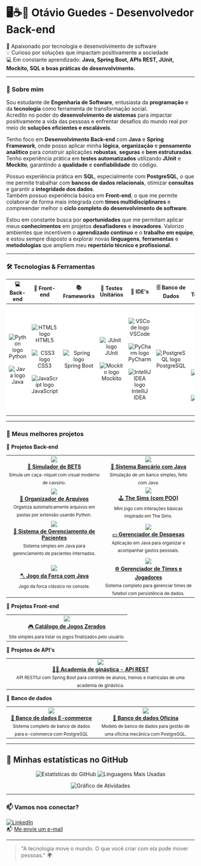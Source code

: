# 🖥☕🍃 Otávio Guedes - Desenvolvedor Back-end

🚀 Apaixonado por tecnologia e desenvolvimento de software  
💡 Curioso por soluções que impactam positivamente a sociedade  
💻 Em constante aprendizado: **Java, Spring Boot, APIs REST, JUnit, Mockito, SQL e boas práticas de desenvolvimento.**

---

### 🧠 Sobre mim

Sou estudante de **Engenharia de Software**, entusiasta da **programação** e da **tecnologia** como ferramenta de transformação social.  
Acredito no poder do **desenvolvimento de sistemas** para impactar positivamente a vida das pessoas e enfrentar desafios do mundo real por meio de **soluções eficientes e escaláveis**.

Tenho foco em **Desenvolvimento Back-end** com **Java** e **Spring Framework**, onde posso aplicar minha **lógica**, **organização** e **pensamento analítico** para construir aplicações **robustas**, **seguras** e **bem estruturadas**.  
Tenho experiência prática em **testes automatizados** utilizando **JUnit** e **Mockito**, garantindo a **qualidade** e **confiabilidade** do código.

Possuo experiência prática em **SQL**, especialmente com **PostgreSQL**, o que me permite trabalhar com **bancos de dados relacionais**, otimizar **consultas** e garantir a **integridade dos dados**.  
Também possuo experiência básica em **Front-end**, o que me permite colaborar de forma mais integrada com **times multidisciplinares** e compreender melhor o **ciclo completo do desenvolvimento de software**.

Estou em constante busca por **oportunidades** que me permitam aplicar meus **conhecimentos** em projetos **desafiadores** e **inovadores**. Valorizo ambientes que incentivem o **aprendizado contínuo** e o **trabalho em equipe**, e estou sempre disposto a explorar novas **linguagens**, **ferramentas** e **metodologias** que ampliem meu **repertório técnico e profissional**.

---

### 🛠️ Tecnologias & Ferramentas

<div align="center">

<table style="background-color: white; border-collapse: collapse; width: 100%;">
  <thead>
    <tr>
      <th width="10%">💻 Back-end</th>
      <th width="10%">🎨 Front-end</th>
      <th width="10%">📚 Frameworks</th>
      <th width="10%">🧪 Testes Unitários</th>
      <th width="10%">🧰 IDE's</th>
      <th width="10%">🗄️ Banco de Dados</th>
      <th width="10%">🧪 Outras Tecnologias</th>
      <th width="10%">⚙️ Build Tools</th>
      <th width="10%">☁️ Nuvem/DevOps</th>
      <th width="10%">🎯 Em Aprendizado</th>
    </tr>
  </thead>
  <tbody>
    <tr>
      <td align="center">
        <img src="https://cdn.jsdelivr.net/gh/devicons/devicon/icons/python/python-original.svg" width="50" height="50" alt="Python logo" /><br>Python
        <br><br>
        <img src="https://cdn.jsdelivr.net/gh/devicons/devicon/icons/java/java-original.svg" width="50" height="50" alt="Java logo" /><br>Java
      </td>
      <td align="center">
        <img src="https://cdn.jsdelivr.net/gh/devicons/devicon/icons/html5/html5-original.svg" width="50" height="50" alt="HTML5 logo" /><br>HTML5
        <br><br>
        <img src="https://cdn.jsdelivr.net/gh/devicons/devicon/icons/css3/css3-original.svg" width="50" height="50" alt="CSS3 logo" /><br>CSS3
        <br><br>
        <img src="https://cdn.jsdelivr.net/gh/devicons/devicon/icons/javascript/javascript-original.svg" width="50" height="50" alt="JavaScript logo" /><br>JavaScript
      </td>
      <td align="center">
        <img src="https://cdn.jsdelivr.net/gh/devicons/devicon/icons/spring/spring-original.svg" width="50" height="50" alt="Spring logo" /><br>Spring Boot
      </td>
      <td align="center">
        <img src="https://cdn.jsdelivr.net/gh/devicons/devicon/icons/java/java-original.svg" width="50" height="50" alt="JUnit logo" /><br>JUnit
        <br><br>
        <img src="https://cdn.jsdelivr.net/gh/devicons/devicon/icons/java/java-original.svg" width="50" height="50" alt="Mockito logo" /><br>Mockito
      </td>
      <td align="center">
        <img src="https://cdn.jsdelivr.net/gh/devicons/devicon/icons/vscode/vscode-original.svg" width="50" height="50" alt="VSCode logo" /><br>VSCode
        <br><br>
        <img src="https://cdn.jsdelivr.net/gh/devicons/devicon/icons/pycharm/pycharm-original.svg" width="50" height="50" alt="PyCharm logo" /><br>PyCharm
        <br><br>
        <img src="https://cdn.jsdelivr.net/gh/devicons/devicon/icons/intellij/intellij-original.svg" width="50" height="50" alt="IntelliJ IDEA logo" /><br>IntelliJ IDEA
      </td>
      <td align="center">
        <img src="https://cdn.jsdelivr.net/gh/devicons/devicon/icons/postgresql/postgresql-original.svg" width="50" height="50" alt="PostgreSQL logo" /><br>PostgreSQL
      </td>
      <td align="center">
        <img src="./assets/logos/ChatGPT.png" width="50" height="50" alt="ChatGPT logo" /><br>ChatGPT
        <br><br>
        <img src="./assets/logos/Claude.png" width="50" height="50" alt="Claude logo" /><br>Claude
        <br><br>
        <img src="https://cdn.jsdelivr.net/gh/devicons/devicon/icons/github/github-original.svg" width="50" height="50" alt="GitHub logo" /><br>GitHub
        <br><br>
        <img src="https://cdn.jsdelivr.net/gh/devicons/devicon/icons/windows8/windows8-original.svg" width="50" height="50" alt="Windows logo" /><br>Windows
      </td>
      <td align="center">
        <img src="./assets/logos/Gradle.png" width="50" height="50" alt="Gradle logo" /><br>Gradle
        <br><br>
        <img src="https://upload.wikimedia.org/wikipedia/commons/5/52/Apache_Maven_logo.svg" width="50" height="50" alt="Maven logo" /><br>Maven
      </td>
      <td align="center">
        <img src="./assets/logos/AWS.png" width="50" height="50" alt="AWS logo" /><br>AWS
        <br><br>
        <img src="https://cdn.jsdelivr.net/gh/devicons/devicon/icons/git/git-original.svg" width="50" height="50" alt="Git logo" /><br>Git
      </td>
      <td align="center">
        <img src="./assets/logos/docker.png" width="50" height="50" alt="Docker logo" /><br>Docker
        <br><br>
        <img src="./assets/logos/n8n.png" width="50" height="50" alt="n8n logo" /><br>n8n
      </td>
    </tr>
  </tbody>
</table>

</div>

---

### 🚀 Meus melhores projetos

🧠 **Projetos Back-end**
<table>
  <tr>
    <td align="center">
      <a href="https://github.com/PandaLoko27/SimuladorDeBETS">
        <img src="https://img.shields.io/badge/-Simulador%20de%20BETS-111?style=for-the-badge&logo=python&logoColor=white" />
        <br/> 🎰 <strong>Simulador de BETS</strong>
      </a>
      <br/>
      <sub>Simula um caça-níquel com visual moderno de cassino.</sub>
    </td>
    <td align="center">
      <a href="https://github.com/PandaLoko27/sistema-bancario-java-poo">
        <img src="https://img.shields.io/badge/-Sistema%20Bancário-ED8B00?style=for-the-badge&logo=java&logoColor=white" />
        <br/> 🏦 <strong>Sistema Bancário com Java</strong>
      </a>
      <br/>
      <sub>Simulação de um banco simples, feito com Java.</sub>
    </td>
  </tr>
  <tr>
    <td align="center">
      <a href="https://github.com/PandaLoko27/Organizador-de-Arquivos-PYTHON-">
        <img src="https://img.shields.io/badge/-Organizador%20de%20Arquivos-306998?style=for-the-badge&logo=python&logoColor=white" />
        <br/> 🔧 <strong>Organizador de Arquivos</strong>
      </a>
      <br/>
      <sub>Organiza automaticamente arquivos em pastas por extensão usando Python.</sub>
    </td>
    <td align="center">
      <a href="https://github.com/PandaLoko27/TheSims-PYTHON">
        <img src="https://img.shields.io/badge/-The%20Sims%20(POO)-brightgreen?style=for-the-badge&logo=python&logoColor=white" />
        <br/> 🕹️ <strong>The Sims (com POO)</strong>
      </a>
      <br/>
      <sub>Mini jogo com interações básicas inspirado em The Sims.</sub>
    </td>
  </tr>
  <tr>
    <td align="center">
      <a href="https://github.com/PandaLoko27/Sistema_de_Gerenciamento_de_Pacientes---Java">
        <img src="https://img.shields.io/badge/-Sistema de Gerenciamento de pacientes-e34c26?style=for-the-badge&logo=java&logoColor=white" />
        <br/> 🏥 <strong>Sistema de Gerenciamento de Pacientes</strong>
      </a>
      <br/>
      <sub>Sistema simples em Java para gerenciamento de pacientes internados.</sub>
    </td>
    <td align="center">
      <a href="https://github.com/PandaLoko27/GerenciadorDeDespesas-JAVA">
        <img src="https://img.shields.io/badge/-Gerenciador%20de%20Despesas-brown?style=for-the-badge&logo=java&logoColor=white" />
        <br/> 💵 <strong>Gerenciador de Despesas</strong>
      </a>
      <br/>
      <sub>Aplicação em Java para organizar e acompanhar gastos pessoais.</sub>
    </td>
  </tr>
  <tr>
    <td align="center">
      <a href="https://github.com/PandaLoko27/JogoForca--JAVA">
        <img src="https://img.shields.io/badge/-Jogo%20da%20Forca-007396?style=for-the-badge&logo=java&logoColor=white" />
        <br/> 🪓 <strong>Jogo da Forca com Java</strong>
      </a>
      <br/>
      <sub>Jogo da forca clássico no console.</sub>
    </td>
    <td align="center">
      <a href="https://github.com/Otavio2704/Gerenciador-de-Times-e-Jogadores">
        <img src="https://img.shields.io/badge/-Gerenciador%20de%20Times-green?style=for-the-badge&logo=java&logoColor=white" />
        <br/> ⚽ <strong>Gerenciador de Times e Jogadores</strong>
      </a>
      <br/>
      <sub>Sistema completo para gerenciar times de futebol com persistência de dados.</sub>
    </td>
  </tr>
</table>

🎨 **Projetos Front-end**
<table>
  <tr>
    <td align="center">
      <a href="https://github.com/PandaLoko27/Catalogo-de-jogos-zerados--HTML-CSS-JS">
        <img src="https://img.shields.io/badge/-Catálogo%20de%20Jogos-ff5722?style=for-the-badge&logo=javascript&logoColor=white" />
        <br/> 🎮 <strong>Catálogo de Jogos Zerados</strong>
      </a>
      <br/>
      <sub>Site simples para listar os jogos finalizados pelo usuário.</sub>
    </td>
  </tr>
</table>

🔌 **Projetos de API's**
<table>
  <tr>
    <td align="center">
      <a href="https://github.com/PandaLoko27/AcademiaGYM--APIrest">
        <img src="https://img.shields.io/badge/-API%20AcademiaGYM-6DB33F?style=for-the-badge&logo=spring&logoColor=pink" />
        <br/> 🏋️‍♂️ <strong>Academia de ginástica - API REST</strong>
      </a>
      <br/>
      <sub>API RESTful com Spring Boot para controle de alunos, treinos e matrículas de uma academia de ginástica.</sub>
    </td>
  </tr>
</table>

💾 **Banco de dados**
<table>
  <tr>
    <td align="center">
      <a href="https://github.com/Otavio2704/BancoDeDados--Ecommerce--PostgreSQL">
        <img src="https://cdn.jsdelivr.net/gh/devicons/devicon/icons/postgresql/postgresql-original.svg" width="40"/>
        <br/> 🛒 <strong>Banco de dados E-commerce</strong>
      </a>
      <br/>
      <sub>Sistema completo de banco de dados para e-commerce com PostgreSQL</sub>
    </td>
    <td align="center">
      <a href="https://github.com/Otavio2704/BancoDeDados--Oficina--PostgreSQL">
        <img src="https://cdn.jsdelivr.net/gh/devicons/devicon/icons/postgresql/postgresql-original.svg" width="40"/>
        <br/> 🔧 <strong>Banco de dados Oficina</strong>
      </a>
      <br/>
      <sub>Modelo de banco de dados para gestão de uma oficina mecânica com PostgreSQL.</sub>
    </td>
  </tr>
</table>


---

## 🚀 Minhas estatísticas no GitHub

<p align="center">
  <img height="180em" src="https://github-readme-stats.vercel.app/api?username=Otavio2704&show_icons=true&theme=merko&hide_border=false&custom_title=Estatísticas%20do%20GitHub" alt="Estatísticas do GitHub"/>
  <img height="180em" src="https://github-readme-stats.vercel.app/api/top-langs/?username=Otavio2704&layout=compact&theme=merko&hide_border=false&custom_title=Linguagens%20Mais%20Usadas" alt="Linguagens Mais Usadas"/>
</p>

<p align="center">
  <img src="https://github-readme-activity-graph.vercel.app/graph?username=Otavio2704&radius=16&theme=merko&area=true&order=5&hide_border=false&hide_title=false&custom_title=Gráfico%20de%20Atividades" alt="Gráfico de Atividades">
</p>

---

### 📫 Vamos nos conectar?

[![LinkedIn](https://img.shields.io/badge/LinkedIn-0077B5?logo=linkedin&logoColor=fff)](https://www.linkedin.com/in/otávio-guedes-27042007og/)  
📬 [Me envie um e-mail](mailto:otavioaredes62@gmail.com)

---

> "A tecnologia move o mundo. O que você criar com ela pode mover pessoas." 🌍

